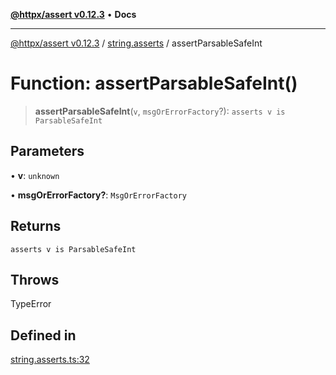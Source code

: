 [**@httpx/assert v0.12.3**](../../README.md) • **Docs**

***

[@httpx/assert v0.12.3](../../README.md) / [string.asserts](../README.md) / assertParsableSafeInt

# Function: assertParsableSafeInt()

> **assertParsableSafeInt**(`v`, `msgOrErrorFactory`?): `asserts v is ParsableSafeInt`

## Parameters

• **v**: `unknown`

• **msgOrErrorFactory?**: `MsgOrErrorFactory`

## Returns

`asserts v is ParsableSafeInt`

## Throws

TypeError

## Defined in

[string.asserts.ts:32](https://github.com/belgattitude/httpx/blob/efdc4c7f5d90eb963a8ba204526e9494bbd080b8/packages/assert/src/string.asserts.ts#L32)
